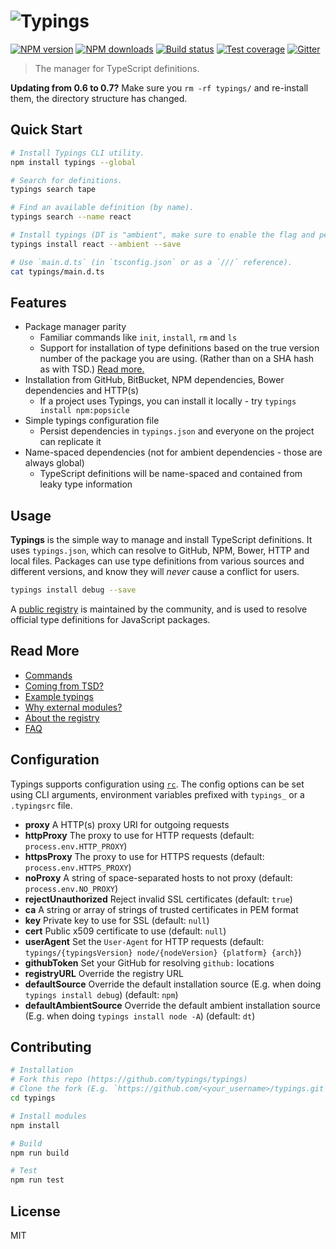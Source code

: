 # ![Typings](https://cdn.rawgit.com/typings/typings/master/logo.svg)

[![NPM version][npm-image]][npm-url]
[![NPM downloads][downloads-image]][downloads-url]
[![Build status][travis-image]][travis-url]
[![Test coverage][coveralls-image]][coveralls-url]
[![Gitter][gitter-image]][gitter-url]

> The manager for TypeScript definitions.

**Updating from 0.6 to 0.7?** Make sure you `rm -rf typings/` and re-install them, the directory structure has changed.

## Quick Start

```sh
# Install Typings CLI utility.
npm install typings --global

# Search for definitions.
typings search tape

# Find an available definition (by name).
typings search --name react

# Install typings (DT is "ambient", make sure to enable the flag and persist the selection in `typings.json`).
typings install react --ambient --save

# Use `main.d.ts` (in `tsconfig.json` or as a `///` reference).
cat typings/main.d.ts
```

## Features

* Package manager parity
  * Familiar commands like `init`, `install`, `rm` and `ls`
  * Support for installation of type definitions based on the true version number of the package you are using.  (Rather than on a SHA hash as with TSD.)  [Read more.](/docs/typings-the-registry-and-versions.md)
* Installation from GitHub, BitBucket, NPM dependencies, Bower dependencies and HTTP(s)
  * If a project uses Typings, you can install it locally - try `typings install npm:popsicle`
* Simple typings configuration file
  * Persist dependencies in `typings.json` and everyone on the project can replicate it
* Name-spaced dependencies (not for ambient dependencies - those are always global)
  * TypeScript definitions will be name-spaced and contained from leaky type information

## Usage

**Typings** is the simple way to manage and install TypeScript definitions. It uses `typings.json`, which can resolve to GitHub, NPM, Bower, HTTP and local files. Packages can use type definitions from various sources and different versions, and know they will _never_ cause a conflict for users.

```sh
typings install debug --save
```

A [public registry](https://github.com/typings/registry) is maintained by the community, and is used to resolve official type definitions for JavaScript packages.

## Read More

* [Commands](docs/commands.md)
* [Coming from TSD?](docs/tsd.md)
* [Example typings](docs/examples.md)
* [Why external modules?](docs/external-modules.md)
* [About the registry](docs/registry.md)
* [FAQ](docs/faq.md)

## Configuration

Typings supports configuration using [`rc`](https://github.com/dominictarr/rc). The config options can be set using CLI arguments, environment variables prefixed with `typings_` or a `.typingsrc` file.

* **proxy** A HTTP(s) proxy URI for outgoing requests
* **httpProxy** The proxy to use for HTTP requests (default: `process.env.HTTP_PROXY`)
* **httpsProxy** The proxy to use for HTTPS requests (default: `process.env.HTTPS_PROXY`)
* **noProxy** A string of space-separated hosts to not proxy (default: `process.env.NO_PROXY`)
* **rejectUnauthorized** Reject invalid SSL certificates (default: `true`)
* **ca** A string or array of strings of trusted certificates in PEM format
* **key** Private key to use for SSL (default: `null`)
* **cert** Public x509 certificate to use (default: `null`)
* **userAgent** Set the `User-Agent` for HTTP requests (default: `typings/{typingsVersion} node/{nodeVersion} {platform} {arch}`)
* **githubToken** Set your GitHub for resolving `github:` locations
* **registryURL** Override the registry URL
* **defaultSource** Override the default installation source (E.g. when doing `typings install debug`) (default: `npm`)
* **defaultAmbientSource** Override the default ambient installation source (E.g. when doing `typings install node -A`) (default: `dt`)

## Contributing

```sh
# Installation
# Fork this repo (https://github.com/typings/typings)
# Clone the fork (E.g. `https://github.com/<your_username>/typings.git`)
cd typings

# Install modules
npm install

# Build
npm run build

# Test
npm run test
```

## License

MIT

[npm-image]: https://img.shields.io/npm/v/typings.svg?style=flat
[npm-url]: https://npmjs.org/package/typings
[downloads-image]: https://img.shields.io/npm/dm/typings.svg?style=flat
[downloads-url]: https://npmjs.org/package/typings
[travis-image]: https://img.shields.io/travis/typings/typings.svg?style=flat
[travis-url]: https://travis-ci.org/typings/typings
[coveralls-image]: https://img.shields.io/coveralls/typings/typings.svg?style=flat
[coveralls-url]: https://coveralls.io/r/typings/typings?branch=master
[gitter-image]: https://badges.gitter.im/typings/typings.svg
[gitter-url]: https://gitter.im/typings/typings?utm_source=badge&utm_medium=badge&utm_campaign=pr-badge
